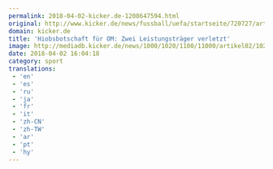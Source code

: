 ```yaml
---
permalink: 2018-04-02-kicker.de-1208647594.html
original: http://www.kicker.de/news/fussball/uefa/startseite/720727/artikel_hiobsbotschaft-fuer-om_zwei-leistungstraeger-verletzt.html#omrss
domain: kicker.de
title: 'Hiobsbotschaft für OM: Zwei Leistungsträger verletzt'
image: http://mediadb.kicker.de/news/1000/1020/1100/11000/artikel02/1020736/800x600_zJj3dDgh9b_zoom72_crop_560x280_560x280+12+16.jpeg
date: 2018-04-02 16:04:18
category: sport
translations: 
 - 'en'
 - 'es'
 - 'ru'
 - 'ja'
 - 'fr'
 - 'it'
 - 'zh-CN'
 - 'zh-TW'
 - 'ar'
 - 'pt'
 - 'hy'
---
```


